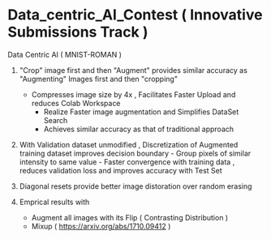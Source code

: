 # Data_centric_AI_Contest ( Innovative Submissions Track ) 
Data Centric AI ( MNIST-ROMAN )

1.  "Crop" image first  and then "Augment" provides similar accuracy as "Augmenting" Images first and then "cropping" 
	- Compresses image size by 4x , Facilitates Faster Upload and reduces Colab Workspace
        - Realize Faster image augmentation and Simplifies DataSet Search
        - Achieves similar accuracy as that of traditional approach 

2.  With Validation dataset unmodified , Discretization of Augmented training dataset improves decision boundary
         - Group pixels of similar intensity to same value
         - Faster convergence with training data , reduces validation loss and improves accuracy with Test Set

3.  Diagonal resets provide better image distoration over random erasing

4.  Emprical results with 
	- Augment all images with its Flip  ( Contrasting Distribution )
	- Mixup 			    ( https://arxiv.org/abs/1710.09412 )

